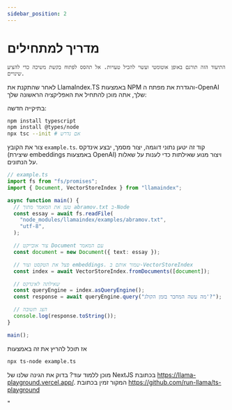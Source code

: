 ```yaml
---
sidebar_position: 2
---
```


# מדריך למתחילים

`התיעוד הזה תורגם באופן אוטומטי ועשוי להכיל טעויות. אל תהסס לפתוח בקשת משיכה כדי להציע שינויים.`

לאחר שהתקנת את LlamaIndex.TS באמצעות NPM והגדרת את מפתח ה-OpenAI שלך, אתה מוכן להתחיל את האפליקציה הראשונה שלך:

בתיקייה חדשה:

```bash npm2yarn
npm install typescript
npm install @types/node
npx tsc --init # אם נדרש
```

צור את הקובץ `example.ts`. קוד זה יטען נתוני דוגמה, יצור מסמך, יבצע אינדקס (שיצירת embeddings באמצעות OpenAI) ויצור מנוע שאילתות כדי לענות על שאלות על הנתונים.

```ts
// example.ts
import fs from "fs/promises";
import { Document, VectorStoreIndex } from "llamaindex";

async function main() {
  // טען את המאמר מתוך abramov.txt ב-Node
  const essay = await fs.readFile(
    "node_modules/llamaindex/examples/abramov.txt",
    "utf-8",
  );

  // צור אובייקט Document עם המאמר
  const document = new Document({ text: essay });

  // פצל את הטקסט וצור embeddings. שמור אותם ב-VectorStoreIndex
  const index = await VectorStoreIndex.fromDocuments([document]);

  // שאילתה לאינדקס
  const queryEngine = index.asQueryEngine();
  const response = await queryEngine.query("מה עשה המחבר בזמן הקולג'?");

  // הצג תשובה
  console.log(response.toString());
}

main();
```

אז תוכל להריץ את זה באמצעות

```bash
npx ts-node example.ts
```

מוכן ללמוד עוד? בדוק את הגינה שלנו של NextJS בכתובת https://llama-playground.vercel.app/. המקור זמין בכתובת https://github.com/run-llama/ts-playground

"
